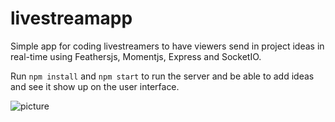 # livestreamapp

Simple app for coding livestreamers to have viewers send in project ideas in real-time using Feathersjs, Momentjs, Express and SocketIO.

Run `npm install` and `npm start` to run the server and be able to add ideas and see it show up on the user interface.

![picture](Users/cl/Desktop/pic)

